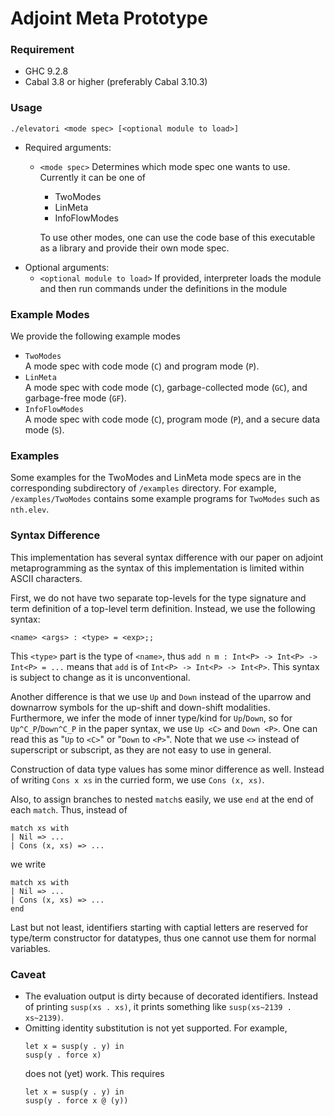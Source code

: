 # Adjoint Meta Prototype

### Requirement

- GHC 9.2.8
- Cabal 3.8 or higher (preferably Cabal 3.10.3)

### Usage

```
./elevatori <mode spec> [<optional module to load>]
```

- Required arguments:
  - `<mode spec>`
    Determines which mode spec one wants to use.
    Currently it can be one of
    - TwoModes
    - LinMeta
    - InfoFlowModes

    To use other modes, one can use the code base of this executable as a library
    and provide their own mode spec.
- Optional arguments:
  - `<optional module to load>`
    If provided, interpreter loads the module and then
    run commands under the definitions in the module

### Example Modes
We provide the following example modes
- `TwoModes`  
  A mode spec with code mode (`C`) and program mode (`P`).
- `LinMeta`  
  A mode spec with code mode (`C`), garbage-collected mode (`GC`), and garbage-free mode (`GF`).
- `InfoFlowModes`  
  A mode spec with code mode (`C`), program mode (`P`), and a secure data mode (`S`).
  
### Examples
Some examples for the TwoModes and LinMeta mode specs are in the corresponding
subdirectory of `/examples` directory.
For example, `/examples/TwoModes` contains some example programs for
`TwoModes` such as `nth.elev`.

### Syntax Difference

This implementation has several syntax difference with our paper
on adjoint metaprogramming as the syntax of this implementation is
limited within ASCII characters.

First, we do not have two separate top-levels for
the type signature and term definition of a top-level term definition.
Instead, we use the following syntax:
```
<name> <args> : <type> = <exp>;;
```
This `<type>` part is the type of `<name>`, thus
`add n m : Int<P> -> Int<P> -> Int<P> = ...` means
that `add` is of `Int<P> -> Int<P> -> Int<P>`.
This syntax is subject to change as it is unconventional.

Another difference is that we use `Up` and `Down` instead of
the uparrow and downarrow symbols for the up-shift and
down-shift modalities. Furthermore, we infer the mode of inner
type/kind for `Up`/`Down`, so for `Up^C_P`/`Down^C_P` in the
paper syntax, we use `Up <C>` and `Down <P>`. One can read this
as "`Up` to `<C>`" or "`Down` to `<P>`". Note that we use `<>`
instead of superscript or subscript, as they are not easy to use
in general.

Construction of data type values has some minor difference as well.
Instead of writing `Cons x xs` in the curried form, we use
`Cons (x, xs)`.

Also, to assign branches to nested `match`s easily, we use
`end` at the end of each `match`. Thus, instead of
```
match xs with
| Nil => ...
| Cons (x, xs) => ...
```
we write
```
match xs with
| Nil => ...
| Cons (x, xs) => ...
end
```

Last but not least, identifiers starting with captial letters are reserved
for type/term constructor for datatypes, thus one cannot use
them for normal variables.

### Caveat

- The evaluation output is dirty because of decorated identifiers.
  Instead of printing `susp(xs . xs)`, it prints something like
  `susp(xs~2139 . xs~2139)`.
- Omitting identity substitution is not yet supported. For example,
  ```
  let x = susp(y . y) in
  susp(y . force x)
  ```
  does not (yet) work. This requires
  ```
  let x = susp(y . y) in
  susp(y . force x @ (y))
  ```
